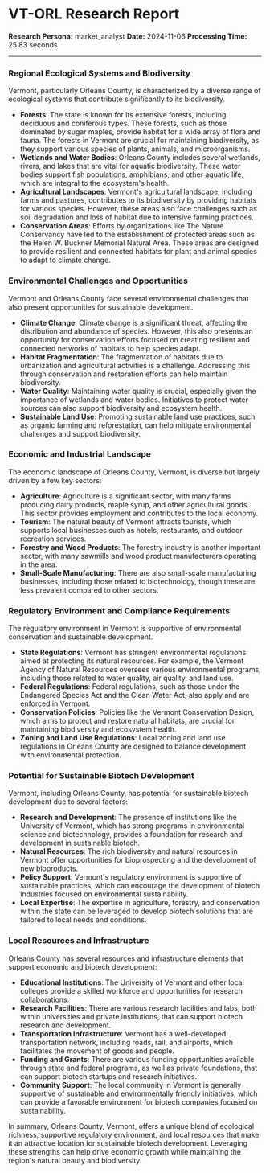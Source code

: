 # VT-ORL Research Report

**Research Persona:** market_analyst
**Date:** 2024-11-06
**Processing Time:** 25.83 seconds

---

### Regional Ecological Systems and Biodiversity

Vermont, particularly Orleans County, is characterized by a diverse range of ecological systems that contribute significantly to its biodiversity.

- **Forests**: The state is known for its extensive forests, including deciduous and coniferous types. These forests, such as those dominated by sugar maples, provide habitat for a wide array of flora and fauna. The forests in Vermont are crucial for maintaining biodiversity, as they support various species of plants, animals, and microorganisms.
- **Wetlands and Water Bodies**: Orleans County includes several wetlands, rivers, and lakes that are vital for aquatic biodiversity. These water bodies support fish populations, amphibians, and other aquatic life, which are integral to the ecosystem's health.
- **Agricultural Landscapes**: Vermont's agricultural landscape, including farms and pastures, contributes to its biodiversity by providing habitats for various species. However, these areas also face challenges such as soil degradation and loss of habitat due to intensive farming practices.
- **Conservation Areas**: Efforts by organizations like The Nature Conservancy have led to the establishment of protected areas such as the Helen W. Buckner Memorial Natural Area. These areas are designed to provide resilient and connected habitats for plant and animal species to adapt to climate change.

### Environmental Challenges and Opportunities

Vermont and Orleans County face several environmental challenges that also present opportunities for sustainable development.

- **Climate Change**: Climate change is a significant threat, affecting the distribution and abundance of species. However, this also presents an opportunity for conservation efforts focused on creating resilient and connected networks of habitats to help species adapt.
- **Habitat Fragmentation**: The fragmentation of habitats due to urbanization and agricultural activities is a challenge. Addressing this through conservation and restoration efforts can help maintain biodiversity.
- **Water Quality**: Maintaining water quality is crucial, especially given the importance of wetlands and water bodies. Initiatives to protect water sources can also support biodiversity and ecosystem health.
- **Sustainable Land Use**: Promoting sustainable land use practices, such as organic farming and reforestation, can help mitigate environmental challenges and support biodiversity.

### Economic and Industrial Landscape

The economic landscape of Orleans County, Vermont, is diverse but largely driven by a few key sectors:

- **Agriculture**: Agriculture is a significant sector, with many farms producing dairy products, maple syrup, and other agricultural goods. This sector provides employment and contributes to the local economy.
- **Tourism**: The natural beauty of Vermont attracts tourists, which supports local businesses such as hotels, restaurants, and outdoor recreation services.
- **Forestry and Wood Products**: The forestry industry is another important sector, with many sawmills and wood product manufacturers operating in the area.
- **Small-Scale Manufacturing**: There are also small-scale manufacturing businesses, including those related to biotechnology, though these are less prevalent compared to other sectors.

### Regulatory Environment and Compliance Requirements

The regulatory environment in Vermont is supportive of environmental conservation and sustainable development.

- **State Regulations**: Vermont has stringent environmental regulations aimed at protecting its natural resources. For example, the Vermont Agency of Natural Resources oversees various environmental programs, including those related to water quality, air quality, and land use.
- **Federal Regulations**: Federal regulations, such as those under the Endangered Species Act and the Clean Water Act, also apply and are enforced in Vermont.
- **Conservation Policies**: Policies like the Vermont Conservation Design, which aims to protect and restore natural habitats, are crucial for maintaining biodiversity and ecosystem health.
- **Zoning and Land Use Regulations**: Local zoning and land use regulations in Orleans County are designed to balance development with environmental protection.

### Potential for Sustainable Biotech Development

Vermont, including Orleans County, has potential for sustainable biotech development due to several factors:

- **Research and Development**: The presence of institutions like the University of Vermont, which has strong programs in environmental science and biotechnology, provides a foundation for research and development in sustainable biotech.
- **Natural Resources**: The rich biodiversity and natural resources in Vermont offer opportunities for bioprospecting and the development of new bioproducts.
- **Policy Support**: Vermont's regulatory environment is supportive of sustainable practices, which can encourage the development of biotech industries focused on environmental sustainability.
- **Local Expertise**: The expertise in agriculture, forestry, and conservation within the state can be leveraged to develop biotech solutions that are tailored to local needs and conditions.

### Local Resources and Infrastructure

Orleans County has several resources and infrastructure elements that support economic and biotech development:

- **Educational Institutions**: The University of Vermont and other local colleges provide a skilled workforce and opportunities for research collaborations.
- **Research Facilities**: There are various research facilities and labs, both within universities and private institutions, that can support biotech research and development.
- **Transportation Infrastructure**: Vermont has a well-developed transportation network, including roads, rail, and airports, which facilitates the movement of goods and people.
- **Funding and Grants**: There are various funding opportunities available through state and federal programs, as well as private foundations, that can support biotech startups and research initiatives.
- **Community Support**: The local community in Vermont is generally supportive of sustainable and environmentally friendly initiatives, which can provide a favorable environment for biotech companies focused on sustainability.

In summary, Orleans County, Vermont, offers a unique blend of ecological richness, supportive regulatory environment, and local resources that make it an attractive location for sustainable biotech development. Leveraging these strengths can help drive economic growth while maintaining the region's natural beauty and biodiversity.